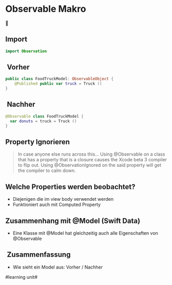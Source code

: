 # Observable Makro
👀

## Import

```swift
import Observation
```

##  Vorher

```swift
public class FoodTruckModel: ObservableObject {
	@Published public var truck = Truck ()
}
```

##  Nachher

```swift
@Observable class FoodTruckModel {    
  var donuts = truck = Truck ()
}
```


## Property Ignorieren

> In case anyone else runs across this… Using @Observable on a class that has a property that is a closure causes the Xcode beta 3 compiler to flip out. Using @ObservationIgnored on the said property will get the compiler to calm down.


## Welche Properties werden beobachtet?

- Diejenigen die im view body verwendet werden
- Funktioniert auch mit Computed Property

## Zusammenhang mit @Model (Swift Data)
- Eine Klasse mit @Model hat gleichzeitig auch alle Eigenschaften von @Observable

##  Zusammenfassung
- Wie sieht ein Model aus: Vorher / Nachher


#learning unit#
